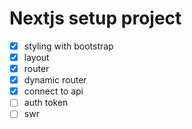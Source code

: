 # Nextjs setup project

- [x] styling with bootstrap
- [x] layout
- [x] router
- [x] dynamic router
- [x] connect to api
- [ ] auth token
- [ ] swr